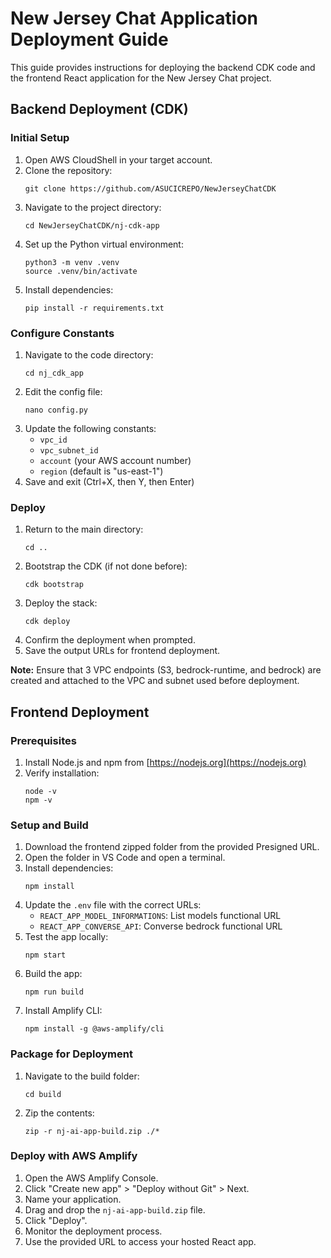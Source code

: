 # New Jersey Chat Application Deployment Guide

This guide provides instructions for deploying the backend CDK code and the frontend React application for the New Jersey Chat project.

## Backend Deployment (CDK)

### Initial Setup

1. Open AWS CloudShell in your target account.
2. Clone the repository:
   ```
   git clone https://github.com/ASUCICREPO/NewJerseyChatCDK
   ```
3. Navigate to the project directory:
   ```
   cd NewJerseyChatCDK/nj-cdk-app
   ```
4. Set up the Python virtual environment:
   ```
   python3 -m venv .venv
   source .venv/bin/activate
   ```
5. Install dependencies:
   ```
   pip install -r requirements.txt
   ```

### Configure Constants

1. Navigate to the code directory:
   ```
   cd nj_cdk_app
   ```
2. Edit the config file:
   ```
   nano config.py
   ```
3. Update the following constants:
   - `vpc_id`
   - `vpc_subnet_id`
   - `account` (your AWS account number)
   - `region` (default is "us-east-1")
4. Save and exit (Ctrl+X, then Y, then Enter)

### Deploy

1. Return to the main directory:
   ```
   cd ..
   ```
2. Bootstrap the CDK (if not done before):
   ```
   cdk bootstrap
   ```
3. Deploy the stack:
   ```
   cdk deploy
   ```
4. Confirm the deployment when prompted.
5. Save the output URLs for frontend deployment.

**Note:** Ensure that 3 VPC endpoints (S3, bedrock-runtime, and bedrock) are created and attached to the VPC and subnet used before deployment.

## Frontend Deployment

### Prerequisites

1. Install Node.js and npm from [https://nodejs.org](https://nodejs.org)
2. Verify installation:
   ```
   node -v
   npm -v
   ```

### Setup and Build

1. Download the frontend zipped folder from the provided Presigned URL.
2. Open the folder in VS Code and open a terminal.
3. Install dependencies:
   ```
   npm install
   ```
4. Update the `.env` file with the correct URLs:
   - `REACT_APP_MODEL_INFORMATIONS`: List models functional URL
   - `REACT_APP_CONVERSE_API`: Converse bedrock functional URL
5. Test the app locally:
   ```
   npm start
   ```
6. Build the app:
   ```
   npm run build
   ```
7. Install Amplify CLI:
   ```
   npm install -g @aws-amplify/cli
   ```

### Package for Deployment

1. Navigate to the build folder:
   ```
   cd build
   ```
2. Zip the contents:
   ```
   zip -r nj-ai-app-build.zip ./*
   ```

### Deploy with AWS Amplify

1. Open the AWS Amplify Console.
2. Click "Create new app" > "Deploy without Git" > Next.
3. Name your application.
4. Drag and drop the `nj-ai-app-build.zip` file.
5. Click "Deploy".
6. Monitor the deployment process.
7. Use the provided URL to access your hosted React app.
